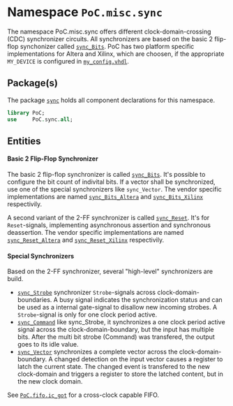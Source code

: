 # Namespace `PoC.misc.sync`

The namespace PoC.misc.sync offers different clock-domain-crossing (CDC) synchronizer
circuits. All synchronizers are based on the basic 2 flip-flop synchonizer called
[`sync_Bits`][sync_Bits]. PoC has two platform specific implementations for Altera
and Xilinx, which are choosen, if the appropriate `MY_DEVICE` is configured in
[`my_config.vhdl`][my_config].
 

## Package(s)

The package [`sync`][sync.pkg] holds all component declarations for this namespace.

```VHDL
library PoC;
use     PoC.sync.all;
```


## Entities

#### Basic 2 Flip-Flop Synchronizer

The basic 2 flip-flop synchronizer is called [`sync_Bits`][sync_Bits]. It's possible
to configure the bit count of indivital bits. If a vector shall be synchronized,
use one of the special synchronizers like `sync_Vector`. The vendor specific
implementations are named [`sync_Bits_Altera`][sync_Bits_Altera] and
[`sync_Bits_Xilinx`][sync_Bits_Xilinx] respectivily.

A second variant of the 2-FF synchronizer is called [`sync_Reset`][sync_Reset].
It's for `Reset`-signals, implementing asynchronous assertion and synchronous
deassertion. The vendor specific implementations are named [`sync_Reset_Altera`][sync_Reset_Altera]
and [`sync_Reset_Xilinx`][sync_Reset_Xilinx] respectivily.

#### Special Synchronizers

Based on the 2-FF synchronizer, several "high-level" synchronizers are build.

 -  [`sync_Strobe`][sync_Strobe] synchronizer `Strobe`-signals across clock-domain-boundaries. A busy
    signal indicates the synchronization status and can be used as a internal
    gate-signal to disallow new incoming strobes. A `Strobe`-signal is only for
    one clock period active.
 -  [`sync_Command`][sync_Command] like sync_Strobe, it synchronizes a one clock period active
    signal across the clock-domain-boundary, but the input has multiple bits.
    After the multi bit strobe (Command) was transfered, the output goes to its
    idle value.
 -  [`sync_Vector`][sync_Vector] synchronizes a complete vector across the clock-domain-boundary.
    A changed detection on the input vector causes a register to latch the current
    state. The changed event is transfered to the new clock-domain and triggers a
    register to store the latched content, but in the new clock domain. 

See [`PoC.fifo.ic_got`][fifo] for a cross-clock capable FIFO.

 [my_config]:			../../common/my_config.vhdl.template
 [sync.pkg]:			sync.pkg.vhdl
 [sync_Bits]:			sync_Bits.vhdl
 [sync_Bits_Altera]:	sync_Bits_Altera.vhdl
 [sync_Bits_Xilinx]:	sync_Bits_Xilinx.vhdl
 [sync_Reset]:			sync_Reset.vhdl
 [sync_Reset_Altera]:	sync_Reset_Altera.vhdl
 [sync_Reset_Xilinx]:	sync_Reset_Xilinx.vhdl
 [sync_Strobe]:			sync_Strobe.vhdl
 [sync_Command]:		sync_Command.vhdl
 [sync_Vector]:			sync_Vector.vhdl

 [fifo]:				../../fifo
